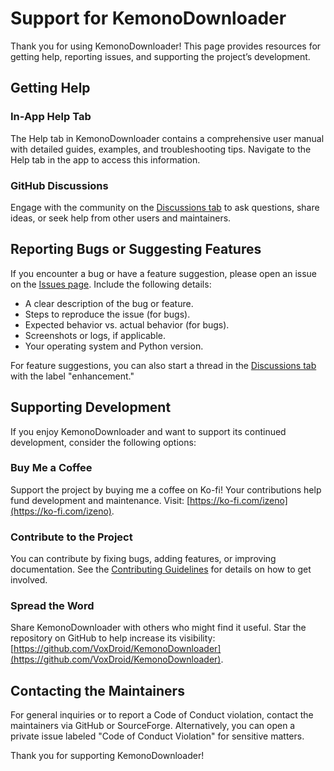 # Support for KemonoDownloader

Thank you for using KemonoDownloader! This page provides resources for getting help, reporting issues, and supporting the project’s development.

## Getting Help

### In-App Help Tab
The Help tab in KemonoDownloader contains a comprehensive user manual with detailed guides, examples, and troubleshooting tips. Navigate to the Help tab in the app to access this information.

### GitHub Discussions
Engage with the community on the [Discussions tab](https://github.com/VoxDroid/KemonoDownloader/discussions) to ask questions, share ideas, or seek help from other users and maintainers.

## Reporting Bugs or Suggesting Features
If you encounter a bug or have a feature suggestion, please open an issue on the [Issues page](https://github.com/VoxDroid/KemonoDownloader/issues). Include the following details:
- A clear description of the bug or feature.
- Steps to reproduce the issue (for bugs).
- Expected behavior vs. actual behavior (for bugs).
- Screenshots or logs, if applicable.
- Your operating system and Python version.

For feature suggestions, you can also start a thread in the [Discussions tab](https://github.com/VoxDroid/KemonoDownloader/discussions) with the label "enhancement."

## Supporting Development
If you enjoy KemonoDownloader and want to support its continued development, consider the following options:

### Buy Me a Coffee
Support the project by buying me a coffee on Ko-fi! Your contributions help fund development and maintenance. Visit: [https://ko-fi.com/izeno](https://ko-fi.com/izeno).

### Contribute to the Project
You can contribute by fixing bugs, adding features, or improving documentation. See the [Contributing Guidelines](CONTRIBUTING.md) for details on how to get involved.

### Spread the Word
Share KemonoDownloader with others who might find it useful. Star the repository on GitHub to help increase its visibility: [https://github.com/VoxDroid/KemonoDownloader](https://github.com/VoxDroid/KemonoDownloader).

## Contacting the Maintainers
For general inquiries or to report a Code of Conduct violation, contact the maintainers via GitHub or SourceForge. Alternatively, you can open a private issue labeled "Code of Conduct Violation" for sensitive matters.

Thank you for supporting KemonoDownloader!
